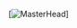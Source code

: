 [![MasterHead](![banner(1)](https://github.com/user-attachments/assets/8843d42a-a46c-4931-82dc-ba6c82f46ada)
)]
